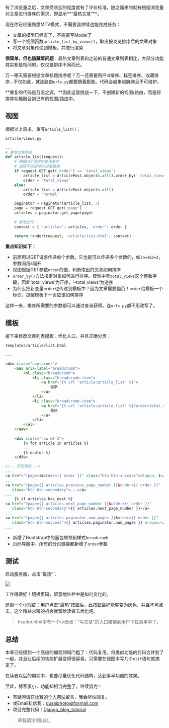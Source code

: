 有了浏览量之后，文章受欢迎的程度就有了评价标准。随之而来的就有根据浏览量对文章进行排序的需求，即显示**“最热文章”**。

现在你已经很熟悉MTV模式，不需要我啰嗦也能完成任务：

- 文章的模型已经有了，不需要写Model了
- 写一个视图函数`article_list_by_views()`，取出按浏览排序后的文章对象
- 将文章对象传递到模板，并进行渲染

**很简单，但也隐藏着问题**：最热文章列表和之前的普通文章列表相比，大部分功能其实都是相同的，仅仅是排序不同而已。

万一哪天需要根据文章标题排序呢？万一还需要用户id排序、标签排序、收藏排序...不仅如此，就连路由`urls.py`都要跟着膨胀。代码会越来越臃肿且不可维护。

**重复的代码是万恶之源。**因此这里挑战一下，不创建新的视图/路由，而是将排序功能融合到已有的视图/路由中。

## 视图

根据以上需求，重写`article_list()`：

```python
article/views.py

...
# 重写文章列表
def article_list(request):
    # 根据GET请求中查询条件
    # 返回不同排序的对象数组
    if request.GET.get('order') == 'total_views':
        article_list = ArticlePost.objects.all().order_by('-total_views')
        order = 'total_views'
    else:
        article_list = ArticlePost.objects.all()
        order = 'normal'

    paginator = Paginator(article_list, 3)
    page = request.GET.get('page')
    articles = paginator.get_page(page)
    
    # 修改此行
    context = { 'articles': articles, 'order': order }
    
    return render(request, 'article/list.html', context)
```

**重点知识如下：**

- 前面用过GET请求传递单个参数。它也是可以传递多个参数的，如`?a=1&b=2`，参数间用`&`隔开
- 视图根据GET参数`order`的值，判断取出的文章如何排序
- `order_by()`方法指定对象如何进行排序。模型中有`total_views`这个整数字段，因此‘total_views’为正序，‘-total_views’为逆序
- 为什么把新变量`order`也传递到模板中？因为文章需要翻页！`order`给模板一个标识，提醒模板下一页应该如何排序

这样一来，排序所需要的参数都可以通过查询获得，连`urls.py`都不用改写了。

## 模板

接下来修改文章列表模板：优化入口，并且正确分页：

```html
templates/article/list.html

...

<div class="container">
    <nav aria-label="breadcrumb">
        <ol class="breadcrumb">
            <li class="breadcrumb-item">
                <a href="{% url 'article:article_list' %}">
                    最新
                </a>
            </li>
            <li class="breadcrumb-item">
                <a href="{% url 'article:article_list' %}?order=total_views">
                    最热
                </a>
            </li>
        </ol>
    </nav>
    
    <div class="row mt-2">
        {% for article in articles %}
        ...
        {% endfor %}
    </div>

<!-- 页码导航 -->
...
<a href="?page=1&order={{ order }}" class="btn btn-success">&laquo; 1</a>
...
<a href="?page={{ articles.previous_page_number }}&order={{ order }}" 
   class="btn btn-secondary">...</a>
...
    {% if articles.has_next %}
<a href="?page={{ articles.next_page_number }}&order={{ order }}"
   class="btn btn-secondary">{{ articles.next_page_number }}</a>
...
<a href="?page={{ articles.paginator.num_pages }}&order={{ order }}"
   class="btn btn-success">{{ articles.paginator.num_pages }} &raquo;</a>
...

```

- 新增了Bootstrap中的面包屑导航样式`breadcrumb`
- 页码导航中，所有的分页链接都新增了`order`参数

## 测试

启动服务器，点击“最热”：

![](https://www.dusaiphoto.com/media/image/image_source/20181228/%E5%B1%8F%E5%B9%95%E6%88%AA%E5%9B%BE132.jpg)

工作得很好！切换页码，留意地址栏中是如何变化的。

还剩一个小瑕疵：用户点击“最热”按钮后，此按钮最好能够变为灰色，并且不可点击。这个精益求精的机会就留给读者去优化吧。

> header.html中有一个小改动："写文章"的入口被挪到用户下拉菜单中了。

## 总结

本章已经摸到一个高级的编程领域门槛了：代码复用。将类似功能的代码合并到了一起，并且让后续的功能扩展变得很容易。只需要在视图中写几个`elif`语句就搞定了。

在读者以后的编程中，也要尽量优化代码结构，达到事半功倍的效果。

至此，博客虽小，功能却相当完整了。继续努力！

- 有疑问请在[杜赛的个人网站](http://www.dusaiphoto.com)留言，我会尽快回复。
- 或Email私信我：dusaiphoto@foxmail.com
- 项目完整代码：[Django_blog_tutorial](https://github.com/stacklens/django_blog_tutorial)

> 转载请注明出处。